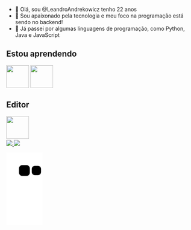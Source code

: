 

- 👋 Olá, sou @LeandroAndrekowicz tenho 22 anos
- 👀 Sou apaixonado pela tecnologia e meu foco na programação está sendo no backend!
- 🌱 Já passei por algumas linguagens de programação, como Python, Java e JavaScript


## Estou aprendendo

<img src="https://cdn.jsdelivr.net/gh/devicons/devicon/icons/react/react-original.svg" width="60" height="60" /> <img src="https://cdn.jsdelivr.net/gh/devicons/devicon/icons/tailwindcss/tailwindcss-plain.svg" width="60" height="60"/>

## Editor

<img src="https://cdn.jsdelivr.net/gh/devicons/devicon/icons/vscode/vscode-original.svg" width="60" height="60">

<div>
<a href="https://github.com/LeandroAndrekowicz">
<img height="180em" src="https://github-readme-stats.vercel.app/api/top-langs/?username=LeandroAndrekowicz&layout=compact&langs_count=7&theme=dracula"/>
<img height="180em" src="https://github-readme-stats.vercel.app/api?username=LeandroAndrekowicz&show_icons=true&theme=dracula&include_all_commits=true&count_private=true"/>
</div>

  ![Snake animation](https://github.com/LeandroAndrekowicz/LeandroAndrekowicz/blob/output/github-contribution-grid-snake.svg)

